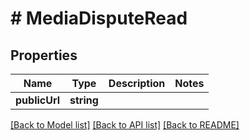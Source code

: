# # MediaDisputeRead

## Properties

Name | Type | Description | Notes
------------ | ------------- | ------------- | -------------
**publicUrl** | **string** |  |

[[Back to Model list]](../../README.md#models) [[Back to API list]](../../README.md#endpoints) [[Back to README]](../../README.md)
